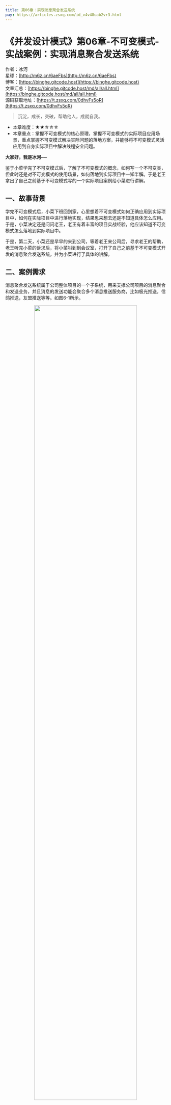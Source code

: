 ```yaml
---
title: 第06章：实现消息聚合发送系统
pay: https://articles.zsxq.com/id_v4v48uab2vr3.html
---
```


# 《并发设计模式》第06章-不可变模式-实战案例：实现消息聚合发送系统

作者：冰河
<br/>星球：[http://m6z.cn/6aeFbs](http://m6z.cn/6aeFbs)
<br/>博客：[https://binghe.gitcode.host](https://binghe.gitcode.host)
<br/>文章汇总：[https://binghe.gitcode.host/md/all/all.html](https://binghe.gitcode.host/md/all/all.html)
<br/>源码获取地址：[https://t.zsxq.com/0dhvFs5oR](https://t.zsxq.com/0dhvFs5oR)

> 沉淀，成长，突破，帮助他人，成就自我。

* 本章难度：★★☆☆☆
* 本章重点：掌握不可变模式的核心原理，掌握不可变模式的实际项目应用场景，重点掌握不可变模式解决实际问题的落地方案，并能够将不可变模式灵活应用到自身实际项目中解决线程安全问题。

**大家好，我是冰河~~**

鉴于小菜学完了不可变模式后，了解了不可变模式的概念，如何写一个不可变类，但此时还是对不可变模式的使用场景，如何落地到实际项目中一知半解。于是老王拿出了自己之前基于不可变模式写的一个实际项目案例给小菜进行讲解。

## 一、故事背景

学完不可变模式后，小菜下班回到家，心里想着不可变模式如何正确应用到实际项目中，如何在实际项目中进行落地实现，结果思来想去还是不知道具体怎么应用。于是，小菜决定还是问问老王，老王有着丰富的项目实战经验，他应该知道不可变模式怎么落地到实际项目中。

于是，第二天，小菜还是早早的来到公司，等着老王来公司后，寻求老王的帮助，老王听完小菜的诉求后，将小菜叫到到会议室，打开了自己之前基于不可变模式开发的消息聚合发送系统，并为小菜进行了具体的讲解。

## 二、案例需求

消息聚合发送系统属于公司整体项目的一个子系统，用来支撑公司项目的消息聚合和发送业务，并且消息的发送功能会聚合多个消息推送服务商，比如极光推送，信鸽推送，友盟推送等等。如图6-1所示。

<div align="center">
    <img src="https://binghe.gitcode.host/assets/images/core/concurrent/2023-09-23-001.png?raw=true" width="80%">
    <br/>
</div>


在真正发送消息时，并不会向所有的消息推送服务商推送消息，也不会固定一个消息推送服务商，而是根据一定的策略从多个消息服务器商中选择一个最佳的消息服务商，调用其接口进行消息推送，如图6-2所示。

<div align="center">
    <img src="https://binghe.gitcode.host/assets/images/core/concurrent/2023-09-23-002.png?raw=true" width="80%">
    <br/>
</div>

看到这里，小菜不禁发问：“这跟不可变模式有啥关系呢？”。

老王笑着说：“别急，这个消息聚合发送系统在实现上就是使用不可变模式实现的，接下来，我们来看看他的具体实现，你就明白了”。

## 三、可变模式存在的问题

“在真正实现不可变模式之前，为了加深你对不可变模式在实际项目场景的理解，我们看看不使用不可变模式实现的话，存在哪些问题”，老王说。

“好的”，小菜回应到。

于是老王就按照没有使用不可变模式的方式实现了消息聚合发送系统的核心类，并为小菜讲解这种实现方式会存在哪些问题。

## 查看全文

加入[冰河技术](http://m6z.cn/6aeFbs)知识星球，解锁完整技术文章与完整代码